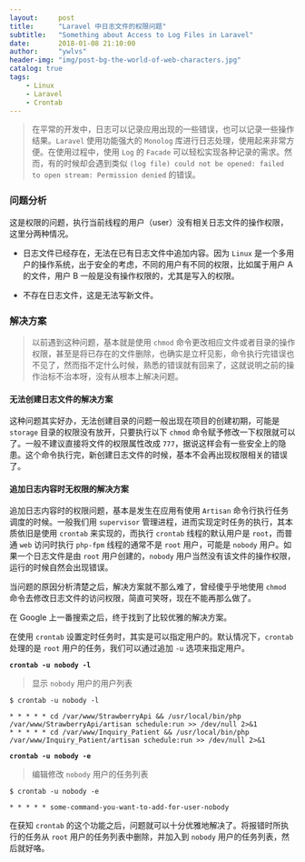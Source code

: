 ```yaml
---
layout:     post
title:      "Laravel 中日志文件的权限问题"
subtitle:   "Something about Access to Log Files in Laravel"
date:       2018-01-08 21:10:00
author:     "ywlvs"
header-img: "img/post-bg-the-world-of-web-characters.jpg"
catalog: true
tags:
    - Linux
    - Laravel
    - Crontab
---
```


>在平常的开发中，日志可以记录应用出现的一些错误，也可以记录一些操作结果。`Laravel` 使用功能强大的 `Monolog` 库进行日志处理，使用起来非常方便。在使用过程中，使用 `Log` 的 `Facade` 可以轻松实现各种记录的需求。然而，有的时候却会遇到类似 `(log file) could not be opened: failed to open stream: Permission denied` 的错误。

### 问题分析

这是权限的问题，执行当前线程的用户（user）没有相关日志文件的操作权限，这里分两种情况。

+ 日志文件已经存在，无法在已有日志文件中追加内容。因为 `Linux` 是一个多用户的操作系统，出于安全的考虑，不同的用户有不同的权限，比如属于用户 A 的文件，用户 B 一般是没有操作权限的，尤其是写入的权限。

+ 不存在日志文件，这是无法写新文件。

### 解决方案

>以前遇到这种问题，基本就是使用 `chmod` 命令更改相应文件或者目录的操作权限，甚至是将已存在的文件删除，也确实是立杆见影，命令执行完错误也不见了，然而指不定什么时候，熟悉的错误就有回来了，这就说明之前的操作治标不治本呀，没有从根本上解决问题。

#### 无法创建日志文件的解决方案

这种问题其实好办，无法创建目录的问题一般出现在项目的创建初期，可能是 `storage` 目录的权限没有放开，只要执行以下 `chmod` 命令赋予修改一下权限就可以了。一般不建议直接将文件的权限属性改成 `777`，据说这样会有一些安全上的隐患。这个命令执行完，新创建日志文件的时候，基本不会再出现权限相关的错误了。

#### 追加日志内容时无权限的解决方案

追加日志内容时的权限问题，基本是发生在应用有使用 `Artisan` 命令行执行任务调度的时候。一般我们用 `supervisor` 管理进程，进而实现定时任务的执行，其本质依旧是使用 `crontab` 来实现的，而执行 `crontab` 线程的默认用户是 `root`，而普通 `web` 访问时执行 `php-fpm` 线程的通常不是 `root` 用户，可能是 `nobody` 用户。如果一个日志文件是由 `root` 用户创建的，`nobody` 用户当然没有该文件的操作权限，运行的时候自然会出现错误。

当问题的原因分析清楚之后，解决方案就不那么难了，曾经傻乎乎地使用 `chmod` 命令去修改日志文件的访问权限，简直可笑呀，现在不能再那么做了。

在 Google 上一番搜索之后，终于找到了比较优雅的解决方案。

在使用 `crontab` 设置定时任务时，其实是可以指定用户的。默认情况下，`crontab` 处理的是 `root` 用户的任务，我们可以通过追加 `-u` 选项来指定用户。

**`crontab -u nobody -l`**

>显示 `nobody` 用户的用户列表

```shell
$ crontab -u nobody -l

* * * * * cd /var/www/StrawberryApi && /usr/local/bin/php /var/www/StrawberryApi/artisan schedule:run >> /dev/null 2>&1
* * * * * cd /var/www/Inquiry_Patient && /usr/local/bin/php /var/www/Inquiry_Patient/artisan schedule:run >> /dev/null 2>&1
```

**`crontab -u nobody -e`**

>编辑修改 `nobody` 用户的任务列表

```shell
$ crontab -u nobody -e

* * * * * some-command-you-want-to-add-for-user-nobody
```

在获知 `crontab` 的这个功能之后，问题就可以十分优雅地解决了。将报错时所执行的任务从 `root` 用户的任务列表中删除，并加入到 `nobody` 用户的任务列表，然后就好咯。